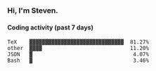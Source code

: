 ### Hi, I'm Steven.

#### Coding activity (past 7 days)
```
TeX    ▓▓▓▓▓▓▓▓▓▓▓▓▓▓▓▓▓▓▓▓▓▓▓▓▓▓▓▓▓▓  81.27%
other  ▓▓▓▓                            11.20%
JSON   ▓                                4.07%
Bash   ▓                                3.46%
```
